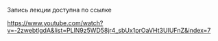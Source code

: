 Запись лекции доступна по ссылке

https://www.youtube.com/watch?v=-2zwebtlgdA&list=PLlN9z5WD58jr4_sbUx1prOaVHt3UIUFnZ&index=7

